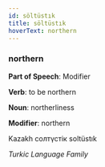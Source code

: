 ```yaml
---
id: söltüstık
title: söltüstık
hoverText: northern
---
```


### northern

**Part of Speech**: Modifier

**Verb**: to be northern

**Noun**: northerliness

**Modifier**: northern

Kazakh солтүстік soltüstık 

*Turkic Language Family*